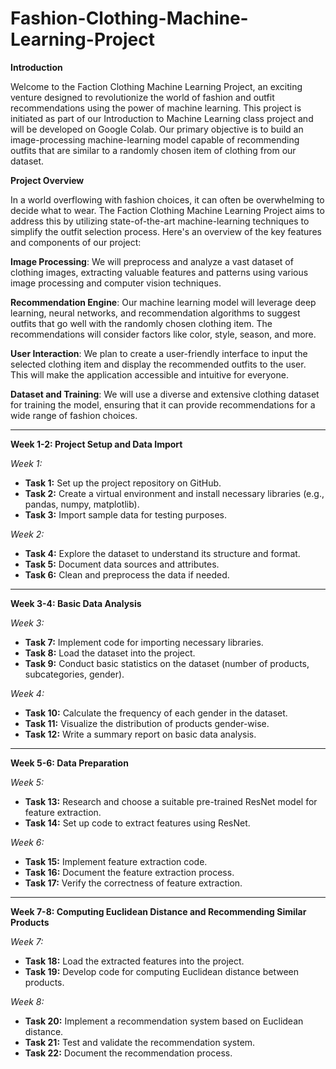 # Fashion-Clothing-Machine-Learning-Project
**Introduction**

Welcome to the Faction Clothing Machine Learning Project, an exciting venture designed to revolutionize the world of fashion and outfit recommendations using the power of machine learning. This project is initiated as part of our Introduction to Machine Learning class project and will be developed on Google Colab. Our primary objective is to build an image-processing machine-learning model capable of recommending outfits that are similar to a randomly chosen item of clothing from our dataset.

**Project Overview**

In a world overflowing with fashion choices, it can often be overwhelming to decide what to wear. The Faction Clothing Machine Learning Project aims to address this by utilizing state-of-the-art machine-learning techniques to simplify the outfit selection process. Here's an overview of the key features and components of our project:

**Image Processing**: We will preprocess and analyze a vast dataset of clothing images, extracting valuable features and patterns using various image processing and computer vision techniques.

**Recommendation Engine**: Our machine learning model will leverage deep learning, neural networks, and recommendation algorithms to suggest outfits that go well with the randomly chosen clothing item. The recommendations will consider factors like color, style, season, and more.

**User Interaction**: We plan to create a user-friendly interface to input the selected clothing item and display the recommended outfits to the user. This will make the application accessible and intuitive for everyone.

**Dataset and Training**: We will use a diverse and extensive clothing dataset for training the model, ensuring that it can provide recommendations for a wide range of fashion choices.

---

**Week 1-2: Project Setup and Data Import**

*Week 1:*
- **Task 1:** Set up the project repository on GitHub.
- **Task 2:** Create a virtual environment and install necessary libraries (e.g., pandas, numpy, matplotlib).
- **Task 3:** Import sample data for testing purposes.

*Week 2:*
- **Task 4:** Explore the dataset to understand its structure and format.
- **Task 5:** Document data sources and attributes.
- **Task 6:** Clean and preprocess the data if needed.

---

**Week 3-4: Basic Data Analysis**

*Week 3:*
- **Task 7:** Implement code for importing necessary libraries.
- **Task 8:** Load the dataset into the project.
- **Task 9:** Conduct basic statistics on the dataset (number of products, subcategories, gender).

*Week 4:*
- **Task 10:** Calculate the frequency of each gender in the dataset.
- **Task 11:** Visualize the distribution of products gender-wise.
- **Task 12:** Write a summary report on basic data analysis.

---

**Week 5-6: Data Preparation**

*Week 5:*
- **Task 13:** Research and choose a suitable pre-trained ResNet model for feature extraction.
- **Task 14:** Set up code to extract features using ResNet.

*Week 6:*
- **Task 15:** Implement feature extraction code.
- **Task 16:** Document the feature extraction process.
- **Task 17:** Verify the correctness of feature extraction.

---

**Week 7-8: Computing Euclidean Distance and Recommending Similar Products**

*Week 7:*
- **Task 18:** Load the extracted features into the project.
- **Task 19:** Develop code for computing Euclidean distance between products.

*Week 8:*
- **Task 20:** Implement a recommendation system based on Euclidean distance.
- **Task 21:** Test and validate the recommendation system.
- **Task 22:** Document the recommendation process.

